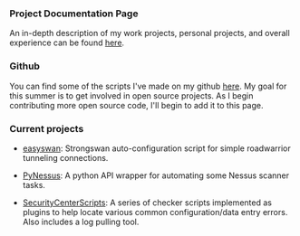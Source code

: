 ### Project Documentation Page
An in-depth description of my work projects, personal projects, and overall experience can be found [here](https://docs.hillnetwork.me).
  

### Github
You can find some of the scripts I've made on my github [here](https://github.com/hillnicholas). My goal for this summer is to get involved in open source projects. As I begin contributing more open source code, I'll begin to add it to this page.

### Current projects

* [easyswan](https://github.com/hillnicholas/easyswan): Strongswan auto-configuration script for simple roadwarrior tunneling connections.

* [PyNessus](https://github.com/hillnicholas/pyNessus): A python API wrapper for automating some Nessus scanner tasks.

* [SecurityCenterScripts](https://github.com/hillnicholas/SecurityCenterScripts): A series of checker scripts implemented as plugins to help locate various common configuration/data entry errors. Also includes a log pulling tool.


